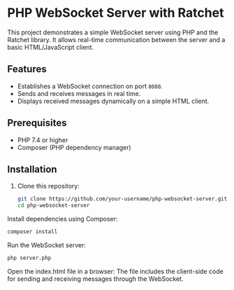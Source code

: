 # PHP WebSocket Server with Ratchet

This project demonstrates a simple WebSocket server using PHP and the Ratchet library. It allows real-time communication between the server and a basic HTML/JavaScript client.

## Features

- Establishes a WebSocket connection on port `8080`.
- Sends and receives messages in real time.
- Displays received messages dynamically on a simple HTML client.

## Prerequisites

- PHP 7.4 or higher
- Composer (PHP dependency manager)

## Installation

1. Clone this repository:
   ```bash
   git clone https://github.com/your-username/php-websocket-server.git
   cd php-websocket-server
Install dependencies using Composer:

```bash
composer install
```
Run the WebSocket server:
```bash
php server.php
```
Open the index.html file in a browser:
The file includes the client-side code for sending and receiving messages through the WebSocket.
